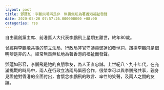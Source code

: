 ```yaml
---
layout: post
title: 鄧蓮如︰李鵬飛明辨是非　無畏無私為著香港福祉發聲
date: 2020-05-20 07:57:26.000000000 +08:00
categories: rss
---
```


自由黨創黨主席、前港區人大代表李鵬飛上星期五離世，終年80歲。

曾經與李鵬飛共事的前立法局、行政局非官守議員鄧蓮如發悼詞，讚揚李鵬飛是個明辨是非的人，經常無畏無私地為著香港的福祉而發聲。

鄧蓮如形容，李鵬飛是她的良朋摯友，為人正直忠誠。上世紀八丶九十年代，在充滿挑戰的時局中，兩人在行政立法兩局緊密合作，很榮幸可以與李鵬飛共事，親身見證他對香港的全面付出，會懷念李鵬飛的敢言、率性的笑聲，及兩人之間的友誼。
